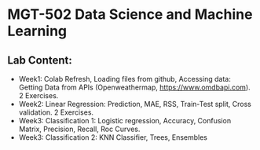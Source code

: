 # MGT-502 Data Science and Machine Learning

## Lab Content:

- Week1: Colab Refresh, Loading files from github, Accessing data: Getting Data from APIs (Openweathermap, https://www.omdbapi.com). 2 Exercises.
- Week2: Linear Regression: Prediction, MAE, RSS, Train-Test split, Cross validation. 2 Exercises.
- Week3: Classification 1: Logistic regression, Accuracy, Confusion Matrix, Precision, Recall, Roc Curves.
- Week3: Classification 2: KNN Classifier, Trees, Ensembles
